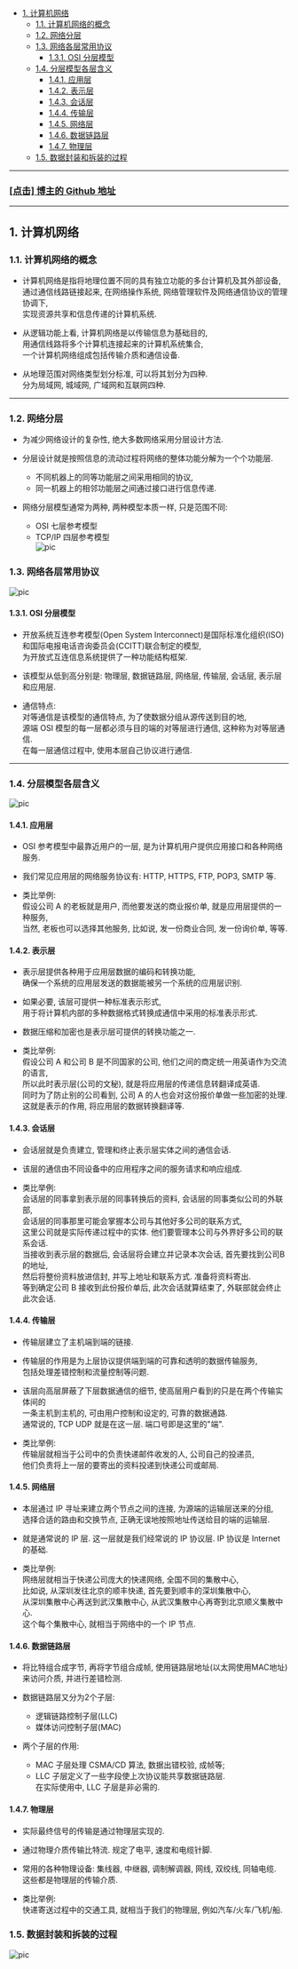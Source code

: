 <!-- TOC -->

- [1. 计算机网络](#1-计算机网络)
  - [1.1. 计算机网络的概念](#11-计算机网络的概念)
  - [1.2. 网络分层](#12-网络分层)
  - [1.3. 网络各层常用协议](#13-网络各层常用协议)
    - [1.3.1. OSI 分层模型](#131-osi-分层模型)
  - [1.4. 分层模型各层含义](#14-分层模型各层含义)
    - [1.4.1. 应用层](#141-应用层)
    - [1.4.2. 表示层](#142-表示层)
    - [1.4.3. 会话层](#143-会话层)
    - [1.4.4. 传输层](#144-传输层)
    - [1.4.5. 网络层](#145-网络层)
    - [1.4.6. 数据链路层](#146-数据链路层)
    - [1.4.7. 物理层](#147-物理层)
  - [1.5. 数据封装和拆装的过程](#15-数据封装和拆装的过程)

<!-- /TOC -->

****
<a href='https://github.com/leon9dragon'><h3>[点击] 博主的 Github 地址</h3></a>
****

## 1. 计算机网络

### 1.1. 计算机网络的概念
- 计算机网络是指将地理位置不同的具有独立功能的多台计算机及其外部设备,  
  通过通信线路链接起来, 在网络操作系统, 网络管理软件及网络通信协议的管理协调下,  
  实现资源共享和信息传递的计算机系统.

- 从逻辑功能上看, 计算机网络是以传输信息为基础目的,  
  用通信线路将多个计算机连接起来的计算机系统集合,  
  一个计算机网络组成包括传输介质和通信设备.

- 从地理范围对网络类型划分标准, 可以将其划分为四种.  
  分为局域网, 城域网, 广域网和互联网四种.  

****

### 1.2. 网络分层
- 为减少网络设计的复杂性, 绝大多数网络采用分层设计方法.  

- 分层设计就是按照信息的流动过程将网络的整体功能分解为一个个功能层.  
  - 不同机器上的同等功能层之间采用相同的协议,  
  - 同一机器上的相邻功能层之间通过接口进行信息传递.

- 网络分层模型通常为两种, 两种模型本质一样, 只是范围不同:  
  - OSI 七层参考模型
  - TCP/IP 四层参考模型  
  ![pic](../99.images/2021-02-23-09-59-07.png)

### 1.3. 网络各层常用协议
![pic](../99.images/2021-02-25-14-25-22.png)

#### 1.3.1. OSI 分层模型
- 开放系统互连参考模型(Open System Interconnect)是国际标准化组织(ISO)  
  和国际电报电话咨询委员会(CCITT)联合制定的模型,   
  为开放式互连信息系统提供了一种功能结构框架.

- 该模型从低到高分别是: 物理层, 数据链路层, 网络层, 传输层, 会话层, 表示层和应用层.  

- 通信特点:  
  对等通信是该模型的通信特点, 为了使数据分组从源传送到目的地,  
  源端 OSI 模型的每一层都必须与目的端的对等层进行通信, 这种称为对等层通信.  
  在每一层通信过程中, 使用本层自己协议进行通信.
****

### 1.4. 分层模型各层含义
![pic](../99.images/2021-02-23-11-31-46.png)

#### 1.4.1. 应用层
- OSI 参考模型中最靠近用户的一层, 是为计算机用户提供应用接口和各种网络服务.  

- 我们常见应用层的网络服务协议有: HTTP, HTTPS, FTP, POP3, SMTP 等. 

- 类比举例:  
  假设公司 A 的老板就是用户, 而他要发送的商业报价单, 就是应用层提供的一种服务,  
  当然, 老板也可以选择其他服务, 比如说, 发一份商业合同, 发一份询价单, 等等.  

#### 1.4.2. 表示层
- 表示层提供各种用于应用层数据的编码和转换功能,  
  确保一个系统的应用层发送的数据能被另一个系统的应用层识别. 

- 如果必要, 该层可提供一种标准表示形式,  
  用于将计算机内部的多种数据格式转换成通信中采用的标准表示形式. 

- 数据压缩和加密也是表示层可提供的转换功能之一. 

- 类比举例:  
  假设公司 A 和公司 B 是不同国家的公司, 他们之间的商定统一用英语作为交流的语言,  
  所以此时表示层(公司的文秘), 就是将应用层的传递信息转翻译成英语.  
  同时为了防止别的公司看到, 公司 A 的人也会对这份报价单做一些加密的处理.  
  这就是表示的作用, 将应用层的数据转换翻译等. 

#### 1.4.3. 会话层
- 会话层就是负责建立, 管理和终止表示层实体之间的通信会话.  

- 该层的通信由不同设备中的应用程序之间的服务请求和响应组成.       

- 类比举例:  
  会话层的同事拿到表示层的同事转换后的资料, 会话层的同事类似公司的外联部,  
  会话层的同事那里可能会掌握本公司与其他好多公司的联系方式,  
  这里公司就是实际传递过程中的实体. 他们要管理本公司与外界好多公司的联系会话.  
  当接收到表示层的数据后, 会话层将会建立并记录本次会话, 首先要找到公司B的地址,  
  然后将整份资料放进信封, 并写上地址和联系方式. 准备将资料寄出.  
  等到确定公司 B 接收到此份报价单后, 此次会话就算结束了, 外联部就会终止此次会话. 

#### 1.4.4. 传输层
- 传输层建立了主机端到端的链接.  

- 传输层的作用是为上层协议提供端到端的可靠和透明的数据传输服务,  
  包括处理差错控制和流量控制等问题. 

- 该层向高层屏蔽了下层数据通信的细节, 使高层用户看到的只是在两个传输实体间的  
  一条主机到主机的, 可由用户控制和设定的, 可靠的数据通路.   
  通常说的, TCP UDP 就是在这一层. 端口号即是这里的"端". 

- 类比举例:  
  传输层就相当于公司中的负责快递邮件收发的人, 公司自己的投递员,  
  他们负责将上一层的要寄出的资料投递到快递公司或邮局. 

#### 1.4.5. 网络层
- 本层通过 IP 寻址来建立两个节点之间的连接, 为源端的运输层送来的分组,  
  选择合适的路由和交换节点, 正确无误地按照地址传送给目的端的运输层.  

- 就是通常说的 IP 层. 这一层就是我们经常说的 IP 协议层. IP 协议是 Internet 的基础. 

- 类比举例:  
  网络层就相当于快递公司庞大的快递网络, 全国不同的集散中心,  
  比如说, 从深圳发往北京的顺丰快递, 首先要到顺丰的深圳集散中心,  
  从深圳集散中心再送到武汉集散中心, 从武汉集散中心再寄到北京顺义集散中心.  
  这个每个集散中心, 就相当于网络中的一个 IP 节点. 

#### 1.4.6. 数据链路层 
- 将比特组合成字节, 再将字节组合成帧, 使用链路层地址(以太网使用MAC地址)  
  来访问介质, 并进行差错检测. 

- 数据链路层又分为2个子层: 
  - 逻辑链路控制子层(LLC)
  - 媒体访问控制子层(MAC)

- 两个子层的作用:
  - MAC 子层处理 CSMA/CD 算法, 数据出错校验, 成帧等; 
  - LLC 子层定义了一些字段使上次协议能共享数据链路层.  
    在实际使用中, LLC 子层是非必需的. 

#### 1.4.7. 物理层     
- 实际最终信号的传输是通过物理层实现的.  

- 通过物理介质传输比特流. 规定了电平, 速度和电缆针脚.  

- 常用的各种物理设备: 集线器, 中继器, 调制解调器, 网线, 双绞线, 同轴电缆.  
  这些都是物理层的传输介质. 

- 类比举例:  
  快递寄送过程中的交通工具, 就相当于我们的物理层, 例如汽车/火车/飞机/船.

### 1.5. 数据封装和拆装的过程  
  ![pic](../99.images/2021-02-23-10-54-13.png)

